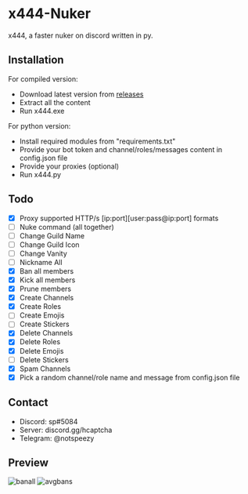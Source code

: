 # x444-Nuker
x444, a faster nuker on discord written in py.
## Installation
For compiled version:

- Download latest version from [releases](https://github.com/notspeezy/x444-Nuker/releases)
- Extract all the content
- Run x444.exe

For python version:

- Install required modules from "requirements.txt"
- Provide your bot token and channel/roles/messages content in config.json file
- Provide your proxies (optional)
- Run x444.py
## Todo
- [x] Proxy supported HTTP/s [ip:port][user:pass@ip:port] formats
- [ ] Nuke command (all together)
- [ ] Change Guild Name
- [ ] Change Guild Icon
- [ ] Change Vanity
- [ ] Nickname All
- [x] Ban all members
- [x] Kick all members
- [x] Prune members
- [x] Create Channels
- [x] Create Roles
- [ ] Create Emojis
- [ ] Create Stickers
- [x] Delete Channels
- [x] Delete Roles
- [x] Delete Emojis
- [ ] Delete Stickers
- [x] Spam Channels
- [x] Pick a random channel/role name and message from config.json file
## Contact
- Discord: sp#5084
- Server: discord.gg/hcaptcha
- Telegram: @notspeezy
## Preview
![banall](https://user-images.githubusercontent.com/93849730/180956781-eb23c827-c3ec-4e80-a880-da98ece0bd1e.gif)
![avgbans](https://i.postimg.cc/T2NhVPbb/banspersec.png)
